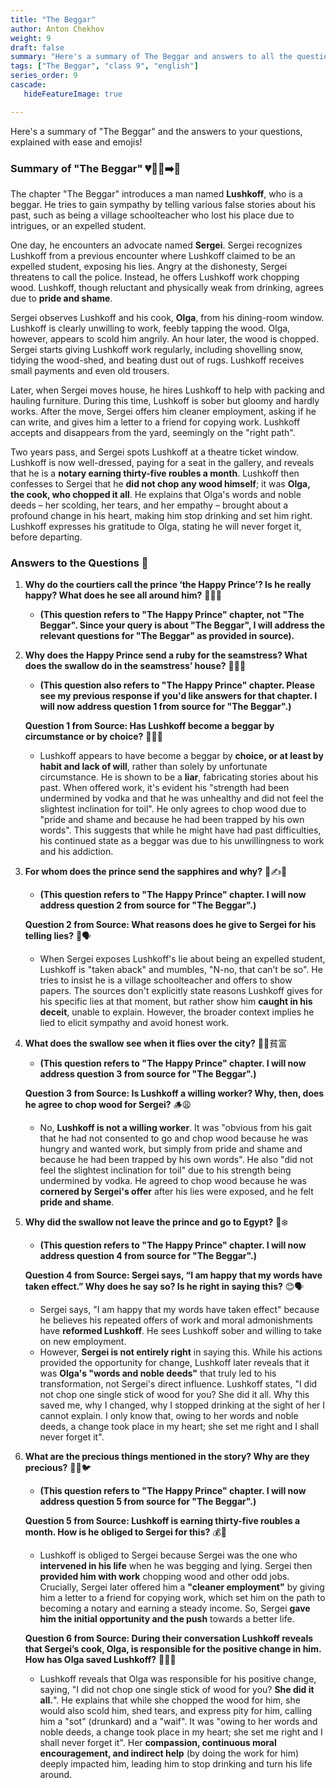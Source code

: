 ```yaml
---
title: "The Beggar"
author: Anton Chekhov
weight: 9
draft: false
summary: "Here's a summary of The Beggar and answers to all the questions, presented for ease of understanding with emojis!  ..."
tags: ["The Beggar", "class 9", "english"]
series_order: 9
cascade:
   hideFeatureImage: true

---
```


Here's a summary of "The Beggar" and the answers to your questions, explained with ease and emojis!

### Summary of "The Beggar" 💔🚶‍♂️➡️💼

The chapter "The Beggar" introduces a man named **Lushkoff**, who is a beggar. He tries to gain sympathy by telling various false stories about his past, such as being a village schoolteacher who lost his place due to intrigues, or an expelled student.

One day, he encounters an advocate named **Sergei**. Sergei recognizes Lushkoff from a previous encounter where Lushkoff claimed to be an expelled student, exposing his lies. Angry at the dishonesty, Sergei threatens to call the police. Instead, he offers Lushkoff work chopping wood. Lushkoff, though reluctant and physically weak from drinking, agrees due to **pride and shame**.

Sergei observes Lushkoff and his cook, **Olga**, from his dining-room window. Lushkoff is clearly unwilling to work, feebly tapping the wood. Olga, however, appears to scold him angrily. An hour later, the wood is chopped. Sergei starts giving Lushkoff work regularly, including shovelling snow, tidying the wood-shed, and beating dust out of rugs. Lushkoff receives small payments and even old trousers.

Later, when Sergei moves house, he hires Lushkoff to help with packing and hauling furniture. During this time, Lushkoff is sober but gloomy and hardly works. After the move, Sergei offers him cleaner employment, asking if he can write, and gives him a letter to a friend for copying work. Lushkoff accepts and disappears from the yard, seemingly on the "right path".

Two years pass, and Sergei spots Lushkoff at a theatre ticket window. Lushkoff is now well-dressed, paying for a seat in the gallery, and reveals that he is a **notary earning thirty-five roubles a month**. Lushkoff then confesses to Sergei that he **did not chop any wood himself**; it was **Olga, the cook, who chopped it all**. He explains that Olga's words and noble deeds – her scolding, her tears, and her empathy – brought about a profound change in his heart, making him stop drinking and set him right. Lushkoff expresses his gratitude to Olga, stating he will never forget it, before departing.

### Answers to the Questions 🤔

1.  **Why do the courtiers call the prince ‘the Happy Prince’? Is he really happy? What does he see all around him?** 👑😊🌆
    *   **(This question refers to "The Happy Prince" chapter, not "The Beggar". Since your query is about "The Beggar", I will address the relevant questions for "The Beggar" as provided in source).**

2.  **Why does the Happy Prince send a ruby for the seamstress? What does the swallow do in the seamstress’ house?** 💎🧵👶
    *   **(This question also refers to "The Happy Prince" chapter. Please see my previous response if you'd like answers for that chapter. I will now address question 1 from source for "The Beggar".)**

    **Question 1 from Source: Has Lushkoff become a beggar by circumstance or by choice?** 🚶‍♂️🤔
    *   Lushkoff appears to have become a beggar by **choice, or at least by habit and lack of will**, rather than solely by unfortunate circumstance. He is shown to be a **liar**, fabricating stories about his past. When offered work, it's evident his "strength had been undermined by vodka and that he was unhealthy and did not feel the slightest inclination for toil". He only agrees to chop wood due to "pride and shame and because he had been trapped by his own words". This suggests that while he might have had past difficulties, his continued state as a beggar was due to his unwillingness to work and his addiction.

3.  **For whom does the prince send the sapphires and why?** 💙✍️👧
    *   **(This question refers to "The Happy Prince" chapter. I will now address question 2 from source for "The Beggar".)**

    **Question 2 from Source: What reasons does he give to Sergei for his telling lies?** 🤥🗣️
    *   When Sergei exposes Lushkoff's lie about being an expelled student, Lushkoff is "taken aback" and mumbles, "N-no, that can’t be so". He tries to insist he is a village schoolteacher and offers to show papers. The sources don't explicitly state reasons Lushkoff gives for his specific lies at that moment, but rather show him **caught in his deceit**, unable to explain. However, the broader context implies he lied to elicit sympathy and avoid honest work.

4.  **What does the swallow see when it flies over the city?** 🌃👀貧富
    *   **(This question refers to "The Happy Prince" chapter. I will now address question 3 from source for "The Beggar".)**

    **Question 3 from Source: Is Lushkoff a willing worker? Why, then, does he agree to chop wood for Sergei?** 🪵😩
    *   No, **Lushkoff is not a willing worker**. It was "obvious from his gait that he had not consented to go and chop wood because he was hungry and wanted work, but simply from pride and shame and because he had been trapped by his own words". He also "did not feel the slightest inclination for toil" due to his strength being undermined by vodka. He agreed to chop wood because he was **cornered by Sergei's offer** after his lies were exposed, and he felt **pride and shame**.

5.  **Why did the swallow not leave the prince and go to Egypt?** 💖❄️
    *   **(This question refers to "The Happy Prince" chapter. I will now address question 4 from source for "The Beggar".)**

    **Question 4 from Source: Sergei says, “I am happy that my words have taken effect.” Why does he say so? Is he right in saying this?** 😊🗣️
    *   Sergei says, "I am happy that my words have taken effect" because he believes his repeated offers of work and moral admonishments have **reformed Lushkoff**. He sees Lushkoff sober and willing to take on new employment.
    *   However, **Sergei is not entirely right** in saying this. While his actions provided the opportunity for change, Lushkoff later reveals that it was **Olga's "words and noble deeds"** that truly led to his transformation, not Sergei's direct influence. Lushkoff states, "I did not chop one single stick of wood for you? She did it all. Why this saved me, why I changed, why I stopped drinking at the sight of her I cannot explain. I only know that, owing to her words and noble deeds, a change took place in my heart; she set me right and I shall never forget it".

6.  **What are the precious things mentioned in the story? Why are they precious?** 🙏💔🐦
    *   **(This question refers to "The Happy Prince" chapter. I will now address question 5 from source for "The Beggar".)**

    **Question 5 from Source: Lushkoff is earning thirty-five roubles a month. How is he obliged to Sergei for this?** 💰🙏
    *   Lushkoff is obliged to Sergei because Sergei was the one who **intervened in his life** when he was begging and lying. Sergei then **provided him with work** chopping wood and other odd jobs. Crucially, Sergei later offered him a **"cleaner employment"** by giving him a letter to a friend for copying work, which set him on the path to becoming a notary and earning a steady income. So, Sergei **gave him the initial opportunity and the push** towards a better life.

    **Question 6 from Source: During their conversation Lushkoff reveals that Sergei’s cook, Olga, is responsible for the positive change in him. How has Olga saved Lushkoff?** 👩‍🍳💖
    *   Lushkoff reveals that Olga was responsible for his positive change, saying, "I did not chop one single stick of wood for you? **She did it all.**". He explains that while she chopped the wood for him, she would also scold him, shed tears, and express pity for him, calling him a "sot" (drunkard) and a "waif". It was "owing to her words and noble deeds, a change took place in my heart; she set me right and I shall never forget it". Her **compassion, continuous moral encouragement, and indirect help** (by doing the work for him) deeply impacted him, leading him to stop drinking and turn his life around.